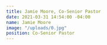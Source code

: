 ```yaml
---
title: Jamie Moore, Co-Senior Pastor
date: 2021-03-31 14:54:00 -04:00
name: Jamie Moore
image: "/uploads/0.jpg"
position: Co-Senior Pastor
---
```


